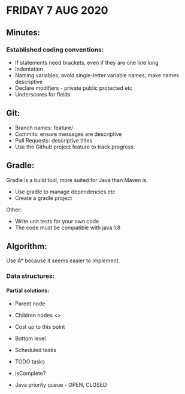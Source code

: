 
# FRIDAY 7 AUG 2020

## Minutes:
### Established coding conventions:
* If statements need brackets, even if they are one line long
* Indentation
* Naming variables, avoid single-letter variable names, make names descriptive
* Declare modifiers - private public protected etc
* Underscores for fields

## Git:
* Branch names: feature/<component>
* Commits: ensure messages are descriptive
* Pull Requests: descriptive titles
* Use the Github project feature to track progress.

## Gradle:
Gradle is a build tool, more suited for Java than Maven is.
* Use gradle to manage dependencies etc
* Create a gradle project  

Other:  
* Write unit tests for your own code
* The code must be compatible with java 1.8

## Algorithm:
Use A* because it seems easier to implement.
### Data structures:
#### Partial solutions:
* Parent node
* Children nodes <>
* Cost up to this point
* Bottom level
* Scheduled tasks
* TODO tasks
* isComplete?

* Java priority queue - OPEN, CLOSED
